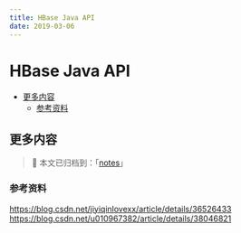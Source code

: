 ```yaml
---
title: HBase Java API
date: 2019-03-06
---
```


# HBase Java API

<!-- TOC depthFrom:2 depthTo:3 -->

- [更多内容](#更多内容)
    - [参考资料](#参考资料)

<!-- /TOC -->

## 更多内容

> :notebook: 本文已归档到：「[notes](https://github.com/dunwu/notes)」

### 参考资料

https://blog.csdn.net/jiyiqinlovexx/article/details/36526433
https://blog.csdn.net/u010967382/article/details/38046821
